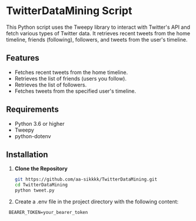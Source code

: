 # TwitterDataMining Script

This Python script uses the Tweepy library to interact with Twitter's API and fetch various types of Twitter data. It retrieves recent tweets from the home timeline, friends (following), followers, and tweets from the user's timeline.

## Features

- Fetches recent tweets from the home timeline.
- Retrieves the list of friends (users you follow).
- Retrieves the list of followers.
- Fetches tweets from the specified user's timeline.

## Requirements

- Python 3.6 or higher
- Tweepy
- python-dotenv

## Installation

1. **Clone the Repository**

   ```sh
   git https://github.com/aa-sikkkk/TwitterDataMining.git
   cd TwitterDataMining
   python tweet.py
   ```
2. Create a .env file in the project directory with the following content:
  ```
   BEARER_TOKEN=your_bearer_token
  ```
